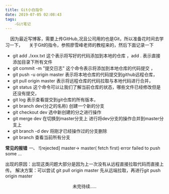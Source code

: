 ```yaml
---
title: Git小白指令
date: 2019-07-05 02:08:43
tags:
    -Git笔记
---
```

&nbsp;&nbsp;&nbsp;&nbsp;因为最近写博客，需要上传GitHub,况且公司用的也是Git，所以准备花时间去学习一下，
&nbsp;&nbsp;&nbsp;&nbsp;关于Git的指令，参照廖雪峰老师的教程来的，然后下面记录一下

* git add ./xxx.txt  这个表示将写好的代码添加到本地的仓库 ，add . 表示直接添加目录下所有文件
* git commit -m "提交日志"  这个命令表示将添加到本地仓库的代码提交 ，
* git push -u origin master 表示将本地仓库的代码提交到github远程仓库，
* git pull origin master 表示将远程仓库的代码拉取与本地代码进行合并，
* git status  这个命令可以让我们了解当前仓库的状态，哪些文件已经修改但是还没有提交，
* git log 表示查看提交到git仓库的所有版本，
* git branch dev(分之的名称) 创建一个新的分支
* git checkout dev 选中新创建的分之进行操作
* git merge dev 在切换到master分支上 进行将dev分支的操作合并到master分支上
* git branch -d dev 将刚才已经操作过的分支删除
* git branch 查看当前所有分支




**常见的报错**
_一、_ ![rejected] master-> master( fetch first)  error failed to push some ...

出现的原因：出现这类问题大部分是因为上一次没有从远程直接拉取代码而直接上传。
解决方案：可以尝试 git pull origin master 先从远端拉取，再进行git push origin master

<center>未完待续.....</center>
